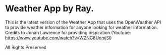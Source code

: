 # Weather App by Ray.

This is the latest version of the Weather App that uses the OpenWeather API to provide weather information for anyone looking for weather information. Credits to Jonah Lawrence for providing inspiration (Youtube: https://www.youtube.com/watch?v=WZNG8UomjSI)

All Rights Preserved